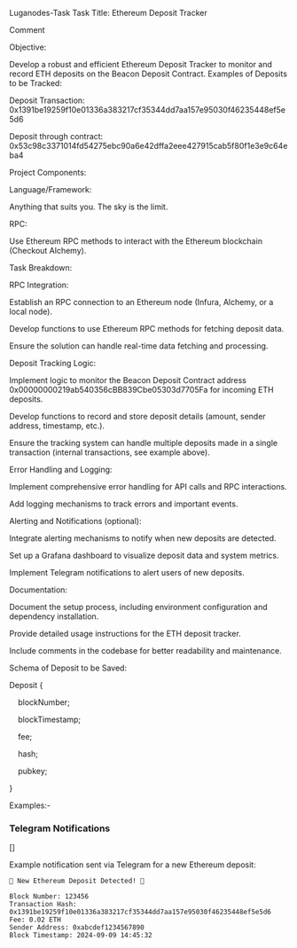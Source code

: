 Luganodes-Task
Task Title: Ethereum Deposit Tracker

Comment

Objective:

Develop a robust and efficient Ethereum Deposit Tracker to monitor and record ETH deposits on the Beacon Deposit Contract.
Examples of Deposits to be Tracked:

Deposit Transaction: 0x1391be19259f10e01336a383217cf35344dd7aa157e95030f46235448ef5e5d6

Deposit through contract: 0x53c98c3371014fd54275ebc90a6e42dffa2eee427915cab5f80f1e3e9c64eba4

Project Components:

Language/Framework:

Anything that suits you. The sky is the limit.

RPC:

Use Ethereum RPC methods to interact with the Ethereum blockchain (Checkout Alchemy).

Task Breakdown:

RPC Integration:

Establish an RPC connection to an Ethereum node (Infura, Alchemy, or a local node).

Develop functions to use Ethereum RPC methods for fetching deposit data.

Ensure the solution can handle real-time data fetching and processing.

Deposit Tracking Logic:

Implement logic to monitor the Beacon Deposit Contract address 0x00000000219ab540356cBB839Cbe05303d7705Fa for incoming ETH deposits.

Develop functions to record and store deposit details (amount, sender address, timestamp, etc.).

Ensure the tracking system can handle multiple deposits made in a single transaction (internal transactions, see example above).

Error Handling and Logging:

Implement comprehensive error handling for API calls and RPC interactions.

Add logging mechanisms to track errors and important events.

Alerting and Notifications (optional):

Integrate alerting mechanisms to notify when new deposits are detected.

Set up a Grafana dashboard to visualize deposit data and system metrics.

Implement Telegram notifications to alert users of new deposits.

Documentation:

Document the setup process, including environment configuration and dependency installation.

Provide detailed usage instructions for the ETH deposit tracker.

Include comments in the codebase for better readability and maintenance.

Schema of Deposit to be Saved:

Deposit {

    blockNumber;

    blockTimestamp;

    fee;

    hash;

    pubkey;

}

Examples:-
### Telegram Notifications

[]

Example notification sent via Telegram for a new Ethereum deposit:

```
🚀 New Ethereum Deposit Detected! 🚀

Block Number: 123456
Transaction Hash: 0x1391be19259f10e01336a383217cf35344dd7aa157e95030f46235448ef5e5d6
Fee: 0.02 ETH
Sender Address: 0xabcdef1234567890
Block Timestamp: 2024-09-09 14:45:32
```
